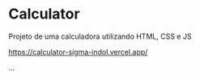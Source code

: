 # Calculator
Projeto de uma calculadora utilizando HTML, CSS e JS

https://calculator-sigma-indol.vercel.app/

...

